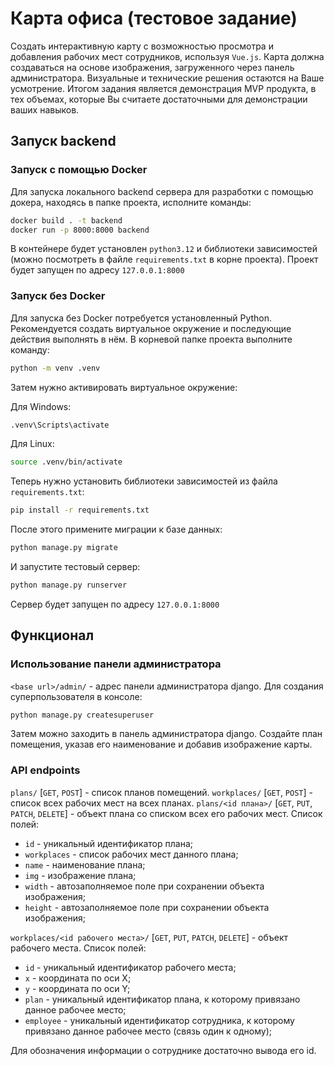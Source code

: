 # Карта офиса (тестовое задание)
Создать интерактивную карту с возможностью просмотра и добавления рабочих мест сотрудников, используя `Vue.js`.
Карта должна создаваться на основе изображения, загруженного через панель администратора.
Визуальные и технические решения остаются на Ваше усмотрение.
Итогом задания является демонстрация MVP продукта, в тех объемах, которые Вы считаете достаточными для демонстрации ваших навыков.

## Запуск backend
### Запуск с помощью Docker
Для запуска локального backend сервера для разработки c помощью докера, находясь в папке проекта, исполните команды:
```bash
docker build . -t backend
docker run -p 8000:8000 backend
```
В контейнере будет установлен `python3.12` и библиотеки зависимостей (можно посмотреть в файле `requirements.txt` в корне проекта).
Проект будет запущен по адресу `127.0.0.1:8000`

### Запуск без Docker
Для запуска без Docker потребуется установленный Python.
Рекомендуется создать виртуальное окружение и последующие действия выполнять в нём.
В корневой папке проекта выполните команду:
```bash
python -m venv .venv
```
Затем нужно активировать виртуальное окружение:

Для Windows:
```bash
.venv\Scripts\activate
```
Для Linux:
```bash
source .venv/bin/activate
```

Теперь нужно установить библиотеки зависимостей из файла `requirements.txt`:
```bash
pip install -r requirements.txt
```

После этого примените миграции к базе данных:
```bash
python manage.py migrate
```
И запустите тестовый сервер:
```bash
python manage.py runserver
```
Сервер будет запущен по адресу `127.0.0.1:8000`

## Функционал
### Использование панели администратора
`<base url>/admin/` - адрес панели администратора django.
Для создания суперпользователя в консоле:
```bash
python manage.py createsuperuser
```
Затем можно заходить в панель администратора django.
Создайте план помещения, указав его наименование и добавив изображение карты.


### API endpoints
`plans/` [`GET`, `POST`] - список планов помещений.
`workplaces/` [`GET`, `POST`] - список всех рабочих мест на всех планах.
`plans/<id плана>/` [`GET`, `PUT`, `PATCH`, `DELETE`] - объект плана со списком всех его рабочих мест.
Список полей:
- `id` - уникальный идентификатор плана;
- `workplaces` - список рабочих мест данного плана;
- `name` - наименование плана;
- `img` - изображение плана;
- `width` - автозаполняемое поле при сохранении объекта изображения;
- `height` - автозаполняемое поле при сохранении объекта изображения;


`workplaces/<id рабочего места>/` [`GET`, `PUT`, `PATCH`, `DELETE`] - объект рабочего места.
Список полей:
- `id` - уникальный идентификатор рабочего места;
- `x` - координата по оси X;
- `y` - координата по оси Y;
- `plan` - уникальный идентификатор плана, к которому привязано данное рабочее место;
- `employee` - уникальный идентификатор сотрудника, к которому привязано данное рабочее место (связь один к одному);

Для обозначения информации о сотруднике достаточно вывода его id.
